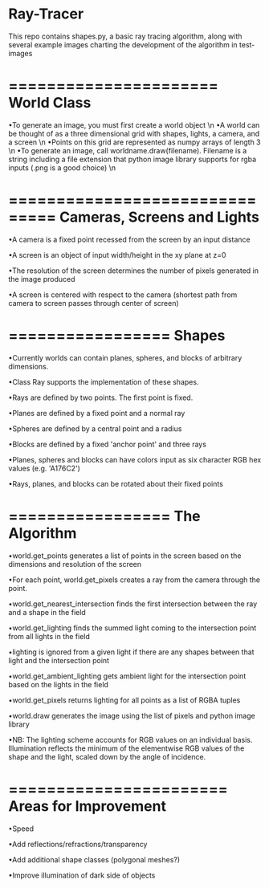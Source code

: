 Ray-Tracer
==========

This repo contains shapes.py, a basic ray tracing algorithm, along with several example images charting the development of the algorithm in test-images

======================
World Class
======================

•To generate an image, you must first create a world object  \n
•A world can be thought of as a three dimensional grid with shapes, lights, a camera, and a screen \n
•Points on this grid are represented as numpy arrays of length 3 \n
•To generate an image, call worldname.draw(filename). Filename is a string including a file extension that python image library supports for rgba inputs (.png is a good choice) \n

===============================
Cameras, Screens and Lights
===============================

•A camera is a fixed point recessed from the screen by an input distance

•A screen is an object of input width/height in the xy plane at z=0

•The resolution of the screen determines the number of pixels generated in the image produced

•A screen is centered with respect to the camera (shortest path from camera to screen passes through center of screen)

=================
Shapes
=================

•Currently worlds can contain planes, spheres, and blocks of arbitrary dimensions. 

•Class Ray supports the implementation of these shapes. 

•Rays are defined by two points. The first point is fixed.

•Planes are defined by a fixed point and a normal ray

•Spheres are defined by a central point and a radius

•Blocks are defined by a fixed 'anchor point' and three rays 

•Planes, spheres and blocks can have colors input as six character RGB hex values (e.g. 'A176C2')

•Rays, planes, and blocks can be rotated about their fixed points

=================
The Algorithm
=================

•world.get_points generates a list of points in the screen based on the dimensions and resolution of the screen

•For each point, world.get_pixels creates a ray from the camera through the point.

•world.get_nearest_intersection finds the first intersection between the ray and a shape in the field

•world.get_lighting finds the summed light coming to the intersection point from all lights in the field 

•lighting is ignored from a given light if there are any shapes between that light and the intersection point

•world.get_ambient_lighting gets ambient light for the intersection point based on the lights in the field 

•world.get_pixels returns lighting for all points as a list of RGBA tuples

•world.draw generates the image using the list of pixels and python image library

•NB: The lighting scheme accounts for RGB values on an individual basis. Illumination reflects the minimum of the elementwise RGB values of the shape and the light, scaled down by the angle of incidence. 

=======================
Areas for Improvement
=======================

•Speed

•Add reflections/refractions/transparency

•Add additional shape classes (polygonal meshes?)

•Improve illumination of dark side of objects